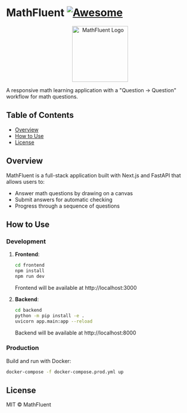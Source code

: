 # MathFluent [![Awesome](https://cdn.rawgit.com/sindresorhus/awesome/d7305f38d29fed78fa85652e3a63e154dd8e8829/media/badge.svg)](https://github.com/sindresorhus/awesome)

<p align="center">
  <img src="https://via.placeholder.com/150?text=MathFluent" alt="MathFluent Logo" width="150" height="150">
</p>

A responsive math learning application with a "Question → Question" workflow for math questions.

## Table of Contents

- [Overview](#overview)
- [How to Use](#how-to-use)
- [License](#license)

## Overview

MathFluent is a full-stack application built with Next.js and FastAPI that allows users to:
- Answer math questions by drawing on a canvas
- Submit answers for automatic checking
- Progress through a sequence of questions

## How to Use

### Development

1. **Frontend**:
   ```bash
   cd frontend
   npm install
   npm run dev
   ```
   Frontend will be available at http://localhost:3000

2. **Backend**:
   ```bash
   cd backend
   python -m pip install -e .
   uvicorn app.main:app --reload
   ```
   Backend will be available at http://localhost:8000

### Production

Build and run with Docker:
```bash
docker-compose -f docker-compose.prod.yml up
```

## License

MIT © MathFluent
